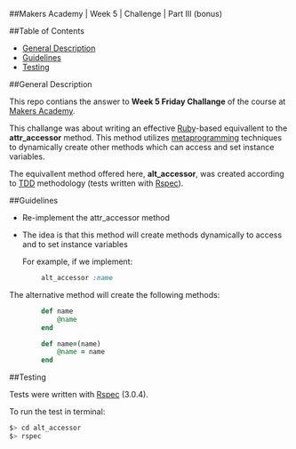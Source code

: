 ##Makers Academy | Week 5 | Challenge | Part III (bonus)

##Table of Contents

* [General Description](#general-description)
* [Guidelines](#guidelines)
* [Testing](#testing)


##General Description

This repo contians the answer to __Week 5 Friday Challange__ of the course 
at [Makers Academy](http://www.makersacademy.com/).

This challange was about writing an effective [Ruby](https://www.ruby-lang.org/en/)-based 
equivallent to the __attr_accessor__ method. This method utilizes 
[metaprogramming](http://en.wikipedia.org/wiki/Metaprogramming) techniques to 
dynamically create other methods which can access and set instance variables.

The equivallent method offered here, __alt_accessor__, was created according to 
[TDD](http://en.wikipedia.org/wiki/Test-driven_development) 
methodology (tests written with [Rspec](http://rspec.info/)).


##Guidelines

* Re-implement the attr_accessor method
* The idea is that this method will create methods dynamically to access and to set 
  instance variables

  For example, if we implement:

```ruby
		alt_accessor :name
```
   The alternative method will create the following methods:

```ruby
		def name
			@name
		end

		def name=(name)
			@name = name
		end
```


##Testing

Tests were written with [Rspec](http://rspec.info/) (3.0.4).

To run the test in terminal: 

```bash
$> cd alt_accessor
$> rspec
```
